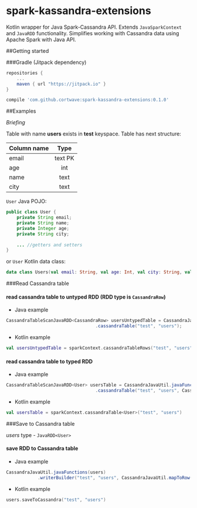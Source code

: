 # spark-kassandra-extensions
Kotlin wrapper for Java Spark-Cassandra API. Extends `JavaSparkContext` and `JavaRDD` functionality. Simplifies working with Cassandra data using Apache Spark with Java API.

##Getting started

###Gradle (Jitpack dependency)
```gradle
repositories {
    ...
    maven { url "https://jitpack.io" }
}

compile 'com.github.cortwave:spark-kassandra-extensions:0.1.0'
```

##Examples

*Briefing*

Table with name **users** exists in **test** keyspace. Table has next structure:

| Column name   | Type            |
| ------------- |:---------------:|
| email         | text PK         |
| age           | int             |
| name          | text            |
| city          | text            |

`User` Java POJO:
```java
public class User {
    private String email;
    private String name;
    private Integer age;
    private String city;
    
    ... //getters and setters
}
```

or `User` Kotlin data class:
```kotlin
data class Users(val email: String, val age: Int, val city: String, val name: String)
```

###Read Cassandra table

#### read cassandra table to untyped RDD (RDD type is `CassandraRow`)

* Java example
```java
CassandraTableScanJavaRDD<CassandraRow> usersUntypedTable = CassandraJavaUtil.javaFunctions(sparkContext)
                                  .cassandraTable("test", "users");
```

* Kotlin example
```kotlin
val usersUntypedTable = sparkContext.cassandraTableRows("test", "users")
```

#### read cassandra table to typed RDD

* Java example
```java
CassandraTableScanJavaRDD<User> usersTable = CassandraJavaUtil.javaFunctions(sparkContext)
                                  .cassandraTable("test", "users", CassandraJavaUtil.mapRowTo(User.class));
```

* Kotlin example
```kotlin
val usersTable = sparkContext.cassandraTable<User>("test", "users")
```

###Save to Cassandra table

*users* type - `JavaRDD<User>`

#### save RDD to Cassandra table

* Java example
```java
CassandraJavaUtil.javaFunctions(users)
            .writerBuilder("test", "users", CassandraJavaUtil.mapToRow(User.class)).saveToCassandra();
```

* Kotlin example
```kotlin
users.saveToCassandra("test", "users")
```


